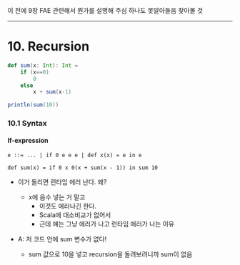 이 전에 9장 FAE 관련해서 뭔가를 설명해 주심
하나도 못알아들음
찾아볼 것

---
# 10. Recursion

```Scala
def sum(x: Int): Int = 
	if (x==0)
		0
	else
		x + sum(x-1)

println(sum(10))
```

### 10.1 Syntax
#### If-expression
`e ::= ... | if 0 e e e | def x(x) = e in e`

`def sum(x) = if 0 x 0(x + sum(x - 1)) in sum 10`
- 이거 돌리면 런타임 에러 난다. 왜?
	- x에 음수 넣는 거 말고
		- 이것도 에러나긴 한다.
		- Scala에 대소비교가 없어서
		- 근데 얘는 그냥 에러가 나고 런타임 에러가 나는 이유

- A: 저 코드 안에 sum 변수가 없다!
	- sum 값으로 10을 넣고 recursion을 돌려보려니까 sum이 없음